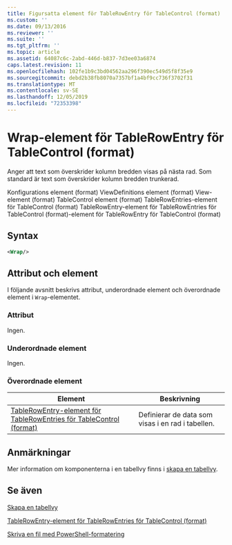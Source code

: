 ```yaml
---
title: Figursatta element för TableRowEntry för TableControl (format) | Microsoft Docs
ms.custom: ''
ms.date: 09/13/2016
ms.reviewer: ''
ms.suite: ''
ms.tgt_pltfrm: ''
ms.topic: article
ms.assetid: 64087c6c-2abd-446d-b837-7d3ee03a6874
caps.latest.revision: 11
ms.openlocfilehash: 102fe1b9c3bd04562aa296f390ec549d5f8f35e9
ms.sourcegitcommit: debd2b38fb8070a7357bf1a4bf9cc736f3702f31
ms.translationtype: MT
ms.contentlocale: sv-SE
ms.lasthandoff: 12/05/2019
ms.locfileid: "72353398"
---
```

# <a name="wrap-element-for-tablerowentry-for-tablecontrol--format"></a>Wrap-element för TableRowEntry för TableControl (format)

Anger att text som överskrider kolumn bredden visas på nästa rad. Som standard är text som överskrider kolumn bredden trunkerad.

Konfigurations element (format) ViewDefinitions element (format) View-element (format) TableControl element (format) TableRowEntries-element för TableControl (format) TableRowEntry-element för TableRowEntries för TableControl (format)-element för TableRowEntry för TableControl (format)

## <a name="syntax"></a>Syntax

```xml
<Wrap/>
```

## <a name="attributes-and-elements"></a>Attribut och element

I följande avsnitt beskrivs attribut, underordnade element och överordnade element i `Wrap`-elementet.

### <a name="attributes"></a>Attribut

Ingen.

### <a name="child-elements"></a>Underordnade element

Ingen.

### <a name="parent-elements"></a>Överordnade element

|Element|Beskrivning|
|-------------|-----------------|
|[TableRowEntry-element för TableRowEntries för TableControl (format)](./tablerowentry-element-for-tablerowentries-for-tablecontrol-format.md)|Definierar de data som visas i en rad i tabellen.|

## <a name="remarks"></a>Anmärkningar

Mer information om komponenterna i en tabellvy finns i [skapa en tabellvy](./creating-a-table-view.md).

## <a name="see-also"></a>Se även

[Skapa en tabellvy](./creating-a-table-view.md)

[TableRowEntry-element för TableRowEntries för TableControl (format)](./tablerowentry-element-for-tablerowentries-for-tablecontrol-format.md)

[Skriva en fil med PowerShell-formatering](./writing-a-powershell-formatting-file.md)
